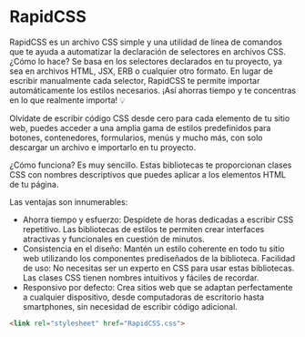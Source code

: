# RapidCSS

RapidCSS es un archivo CSS simple y una utilidad de línea de comandos que te ayuda a automatizar la declaración de selectores en archivos CSS. ¿Cómo lo hace? Se basa en los selectores declarados en tu proyecto, ya sea en archivos HTML, JSX, ERB o cualquier otro formato. En lugar de escribir manualmente cada selector, RapidCSS te permite importar automáticamente los estilos necesarios. ¡Así ahorras tiempo y te concentras en lo que realmente importa! 💡

Olvídate de escribir código CSS desde cero para cada elemento de tu sitio web, puedes acceder a una amplia gama de estilos predefinidos para botones, contenedores, formularios, menús y mucho más, con solo descargar un archivo e importarlo en tu proyecto.

¿Cómo funciona? Es muy sencillo. Estas bibliotecas te proporcionan clases CSS con nombres descriptivos que puedes aplicar a los elementos HTML de tu página. 

Las ventajas son innumerables:

- Ahorra tiempo y esfuerzo: Despídete de horas dedicadas a escribir CSS repetitivo. Las bibliotecas de estilos te permiten crear interfaces atractivas y funcionales en cuestión de minutos.
 - Consistencia en el diseño: Mantén un estilo coherente en todo tu sitio web utilizando los componentes prediseñados de la biblioteca.
Facilidad de uso: No necesitas ser un experto en CSS para usar estas bibliotecas. Las clases CSS tienen nombres intuitivos y fáciles de recordar.
 - Responsivo por defecto: Crea sitios web que se adaptan perfectamente a cualquier dispositivo, desde computadoras de escritorio hasta smartphones, sin necesidad de escribir código adicional.

```html
<link rel="stylesheet" href="RapidCSS.css">
```
